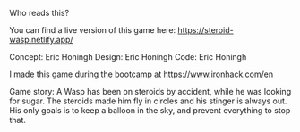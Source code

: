 Who reads this?

You can find a live version of this game here:
https://steroid-wasp.netlify.app/

Concept: Eric Honingh
Design: Eric Honingh
Code: Eric Honingh

I made this game during the bootcamp at https://www.ironhack.com/en

Game story:
A Wasp has been on steroids by accident, while he was looking for sugar.
The steroids made him fly in circles and his stinger is always out.
His only goals is to keep a balloon in the sky, and prevent everything to stop that.

